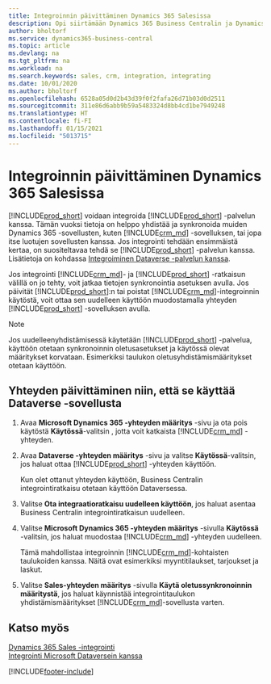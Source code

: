 ```yaml
---
title: Integroinnin päivittäminen Dynamics 365 Salesissa
description: Opi siirtämään Dynamics 365 Business Centralin ja Dynamics 365 Salesin välinen integrointi uusimpaan versioon.
author: bholtorf
ms.service: dynamics365-business-central
ms.topic: article
ms.devlang: na
ms.tgt_pltfrm: na
ms.workload: na
ms.search.keywords: sales, crm, integration, integrating
ms.date: 10/01/2020
ms.author: bholtorf
ms.openlocfilehash: 6528a05d0d2b43d39f0f2fafa26d71b03d0d2511
ms.sourcegitcommit: 311e86d6abb9b59a5483324d8bb4cd1be7949248
ms.translationtype: HT
ms.contentlocale: fi-FI
ms.lasthandoff: 01/15/2021
ms.locfileid: "5013715"
---
```

# <a name="upgrading-an-integration-with-dynamics-365-sales"></a>Integroinnin päivittäminen Dynamics 365 Salesissa
[!INCLUDE[prod_short](includes/prod_short.md)] voidaan integroida [!INCLUDE[prod_short](includes/cds_long_md.md)] -palvelun kanssa. Tämän vuoksi tietoja on helppo yhdistää ja synkronoida muiden Dynamics 365 -sovellusten, kuten [!INCLUDE[crm_md](includes/crm_md.md)] -sovelluksen, tai jopa itse luotujen sovellusten kanssa. Jos integrointi tehdään ensimmäistä kertaa, on suositeltavaa tehdä se [!INCLUDE[prod_short](includes/cds_long_md.md)] -palvelun kanssa. Lisätietoja on kohdassa [Integroiminen Dataverse -palvelun kanssa](admin-common-data-service.md).

Jos integrointi [!INCLUDE[crm_md](includes/crm_md.md)]- ja [!INCLUDE[prod_short](includes/prod_short.md)] -ratkaisun välillä on jo tehty, voit jatkaa tietojen synkronointia asetuksen avulla. Jos päivität [!INCLUDE[prod_short](includes/prod_short.md)]:n tai poistat [!INCLUDE[crm_md](includes/crm_md.md)]-integroinnin käytöstä, voit ottaa sen uudelleen käyttöön muodostamalla yhteyden [!INCLUDE[prod_short](includes/cds_long_md.md)] -sovelluksen avulla. 

> [!NOTE]
> Jos uudelleenyhdistämisessä käytetään [!INCLUDE[prod_short](includes/cds_long_md.md)] -palvelua, käyttöön otetaan synkronoinnin oletusasetukset ja käytössä olevat määritykset korvataan. Esimerkiksi taulukon oletusyhdistämismääritykset otetaan käyttöön.

## <a name="to-upgrade-your-connection-to-use-dataverse"></a>Yhteyden päivittäminen niin, että se käyttää Dataverse -sovellusta
1. Avaa **Microsoft Dynamics 365 -yhteyden määritys** -sivu ja ota pois käytöstä **Käytössä**-valitsin , jotta voit katkaista [!INCLUDE[crm_md](includes/crm_md.md)] -yhteyden.
2. Avaa **Dataverse -yhteyden määritys** -sivu ja valitse **Käytössä**-valitsin, jos haluat ottaa [!INCLUDE[prod_short](includes/cds_long_md.md)] -yhteyden käyttöön.
  
   Kun olet ottanut yhteyden käyttöön, Business Centralin integrointiratkaisu otetaan käyttöön Dataversessa.
3. Valitse **Ota integraatioratkaisu uudelleen käyttöön**, jos haluat asentaa Business Centralin integrointiratkaisun uudelleen.
4. Valitse **Microsoft Dynamics 365 -yhteyden määritys** -sivulla **Käytössä** -valitsin, jos haluat muodostaa [!INCLUDE[crm_md](includes/crm_md.md)] -yhteyden uudelleen.
  
   Tämä mahdollistaa integroinnin [!INCLUDE[crm_md](includes/crm_md.md)]-kohtaisten taulukoiden kanssa. Näitä ovat esimerkiksi myyntitilaukset, tarjoukset ja laskut.
5. Valitse **Sales-yhteyden määritys** -sivulla **Käytä oletussynkronoinnin määritystä**, jos haluat käynnistää integrointitaulukon yhdistämismääritykset [!INCLUDE[crm_md](includes/crm_md.md)]-sovellusta varten.

## <a name="see-also"></a>Katso myös
[Dynamics 365 Sales -integrointi](admin-prepare-dynamics-365-for-sales-for-integration.md)  
[Integrointi Microsoft Dataversein kanssa](admin-common-data-service.md)


[!INCLUDE[footer-include](includes/footer-banner.md)]